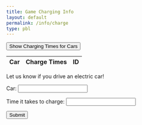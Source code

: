 ```yaml
---
title: Game Charging Info
layout: default 
permalink: /info/charge
type: pbl
---
```

<div class = "secondary">
<button id = "read_button" type = "button" onclick="read_users()"  class = "read-button"> Show Charging Times for Cars</button>
</div>
<table class = "readtable">
  <thead>
  <tr>
    <th>Car</th>
    <th>Charge Times</th>
    <th>ID</th>

  </tr>
  </thead>
  <tbody id="result">
  </tbody>
</table>


<p class = "form-tell">Let us know if you drive an electric car!</p>

<div class = "form-box">
  <form action="javascript:create_user()" class = "createForm">
      <p><label class = "form-label">
          Car:
          <input class = "input-boxes" type="text" chargetime="car" id="car" required>
      </label></p>
      <p><label class = "form-label">
          Time it takes to charge:
          <input class = "input-boxes" type="text" chargetime="chargetime" id="chargetime" required>
      </label></p>
      <p>
          <button class = "form-button">Submit</button>
      </p>
  </form>
</div>

<script>
    const resultContainer = document.getElementById("result");
    const url = "https://zesty.nighthawkcodingsociety.com/api/charges/"
    const create_fetch = url + '/create';
    const read_fetch = url + '/';
    const read_button = document.getElementById("read_button");
    function read_users() {
      const read_options = {
      method: 'GET', 
      mode: 'cors', 
      cache: 'default', 
      credentials: 'omit', 
      headers: {
        'Content-Type': 'application/json'
      },
    };
    fetch(read_fetch, read_options)
   
      .then(response => {

        if (response.status !== 200) {
            const errorMsg = 'Database read error: ' + response.status;
            console.log(errorMsg);
            const tr = document.createElement("tr");
            const td = document.createElement("td");
            td.innerHTML = errorMsg;
            tr.appendChild(td);
            resultContainer.appendChild(tr);
            return;
        }
 
        response.json().then(data => {
            console.log(data);
            length = data.length;
            number = Math.floor(Math.random() * length );
            for (let row in data) {
              console.log(data[row]);
              
              add_row(data[number]);
              break;
            }
        })
    })
    .catch(err => {
      console.error(err);
      const tr = document.createElement("tr");
      const td = document.createElement("td");
      td.innerHTML = err;
      tr.appendChild(td);
      resultContainer.appendChild(tr);
    });
  }
  function add_row(data) {
    const tr = document.createElement("tr");
    const car = document.createElement("td");
    const chargetime = document.createElement("td");
    
    const id = document.createElement("td");
    car.innerHTML = data.car; 
    chargetime.innerHTML = data.chargetime; 
      
    id.innerHTML = data.id; 
    


    tr.appendChild(car);
    tr.appendChild(chargetime);
    
    tr.appendChild(id);
    

    resultContainer.appendChild(tr);
  }

  function create_fact(){
    const body = {
        car: document.getElementById("car").value,
        chargetime: document.getElementById("chargetime").value,
    };
    const requestOptions = {
        method: 'POST',
        body: JSON.stringify(body),
        headers: {
            "content-type": "application/json",
            'Authorization': 'Bearer my-token',
        },
    };

    fetch(create_fetch, requestOptions)
      .then(response => {
        if (response.status !== 200) {
          const errorMsg = 'Database create error: ' + response.status;
          console.log(errorMsg);
          const tr = document.createElement("tr");
          const td = document.createElement("td");
          td.innerHTML = errorMsg;
          tr.appendChild(td);
          resultContainer.appendChild(tr);
          return;
        }
    })
  }

  function delete_fact(){

  const body = {
      car: document.getElementById("car").value,
      chargetime: document.getElementById("chargetime").value,
  };
  const requestOptions = {
      method: 'DELETE',
      body: JSON.stringify(body),
      headers: {
          "content-type": "application/json",
          'Authorization': 'Bearer my-token',
      },
  };
  // URL for Create API
  fetch(create_fetch, requestOptions)
    .then(response => {
      if (response.status !== 200) {
        const errorMsg = 'Database create error: ' + response.status;
        console.log(errorMsg);
        const tr = document.createElement("tr");
        const td = document.createElement("td");
        td.innerHTML = errorMsg;
        tr.appendChild(td);
        resultContainer.appendChild(tr);
        return;
      }
  })
  }
  let slideIndex = 0;
  showSlides();

</script>